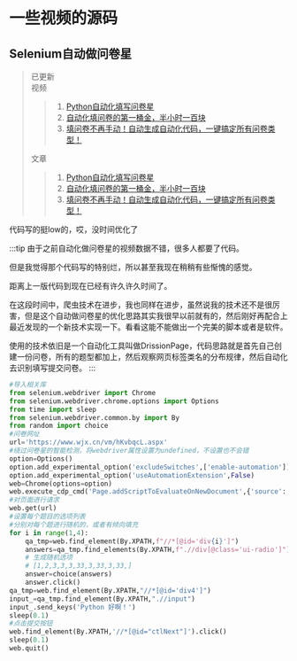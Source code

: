 # 一些视频的源码

## Selenium自动做问卷星

> 已更新  
> 视频  
> > 1. [Python自动化填写问卷星](https://www.bilibili.com/video/BV1b94y1n7J2/)  
> > 2. [自动化填问卷的第一桶金，半小时一百块](https://www.bilibili.com/video/BV1BSDTYnEoa/)  
> >3. [填问卷不再手动！自动生成自动化代码，一键搞定所有问卷类型！](https://www.bilibili.com/video/BV1AdDLYJEFv/)   
>  
> 文章  
> >1. [Python自动化填写问卷星](http://www.stardream.vip/blog/2)  
> >2. [自动化填问卷的第一桶金，半小时一百块](http://www.stardream.vip/blog/22)  
> >3. [填问卷不再手动！自动生成自动化代码，一键搞定所有问卷类型！](http://www.stardream.vip/blog/23)  

代码写的挺low的，哎，没时间优化了

:::tip
由于之前自动化做问卷星的视频数据不错，很多人都要了代码。

但是我觉得那个代码写的特别烂，所以甚至我现在稍稍有些惭愧的感觉。

距离上一版代码到现在已经有许久许久时间了。

在这段时间中，爬虫技术在进步，我也同样在进步，虽然说我的技术还不是很厉害，但是这个自动做问卷星的优化思路其实我很早以前就有的，然后刚好再配合上最近发现的一个新技术实现一下。看看这能不能做出一个完美的脚本或者是软件。

使用的技术依旧是一个自动化工具叫做DrissionPage，代码思路就是首先自己创建一份问卷，所有的题型都加上，然后观察网页标签类名的分布规律，然后自动化去识别填写提交问卷。
:::

```python
#导入相关库
from selenium.webdriver import Chrome
from selenium.webdriver.chrome.options import Options
from time import sleep
from selenium.webdriver.common.by import By
from random import choice
#问卷网址
url='https://www.wjx.cn/vm/hKvbqcL.aspx'
#绕过问卷星的智能检测，将webdriver属性设置为undefined，不设置也不会错
option=Options()
option.add_experimental_option('excludeSwitches',['enable-automation'])
option.add_experimental_option('useAutomationExtension',False)
web=Chrome(options=option)
web.execute_cdp_cmd('Page.addScriptToEvaluateOnNewDocument',{'source':'Object.defineProperty(navigator,"webdriver",{get:()=>undefined})'})
#对页面进行请求
web.get(url)
#设置每个题目的选项列表
#分别对每个题进行随机的，或者有倾向填充
for i in range(1,4):
	qa_tmp=web.find_element(By.XPATH,f"//*[@id='div{i}']")
	answers=qa_tmp.find_elements(By.XPATH,f".//div[@class='ui-radio']")
	# 生成随机选项
	# [1,2,3,3,3,33,3,33,3,33,]
	answer=choice(answers)
	answer.click()
qa_tmp=web.find_element(By.XPATH,"//*[@id='div4']")
input_=qa_tmp.find_element(By.XPATH,".//input")
input_.send_keys('Python 好啊！')
sleep(0.1)
#点击提交按钮
web.find_element(By.XPATH,'//*[@id="ctlNext"]').click()
sleep(0.1)
web.quit()

```